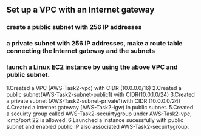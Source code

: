## Set up a VPC with an Internet gateway
### create a public subnet with 256 IP addresses 
### a private subnet with 256 IP addresses, make a route table connecting the Internet gateway and the subnets
### launch a Linux EC2 instance by using the above VPC and public subnet.

1.Created a VPC (AWS-Task2-vpc) with CIDR (10.0.0.0/16)
2.Created a public subnet(AWS-Task2-subnet-public1) with CIDR(10.0.1.0/24)
3.Created a private subnet (AWS-Task2-subnet-private1)with CIDR (10.0.0.0/24)
4.Created a internet gateway (AWS-Task2-igw) in public subnet.
5.Created a secuirty group called AWS-Task2-secuirtygroup under AWS-Task2-vpc, icmp/port 22 is allowed.
6.Launched a instance sucessfully with public subnet and enabled public IP also associated AWS-Task2-secuirtygroup.

